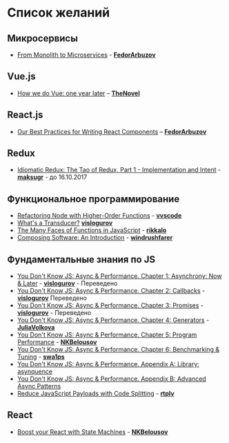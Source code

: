 # Список желаний

## Микросервисы
* [From Monolith to Microservices](https://blog.poki.com/from-monolith-to-microservices-b16bae1d6c9d) - **[FedorArbuzov](https://github.com/FedorArbuzov)**

## Vue.js
* [How we do Vue: one year later](https://about.gitlab.com/2017/11/09/gitlab-vue-one-year-later/) – **[TheNovel](https://github.com/TheNovel)**

## React.js
* [Our Best Practices for Writing React Components](https://engineering.musefind.com/our-best-practices-for-writing-react-components-dec3eb5c3fc8) – **[FedorArbuzov](https://github.com/FedorArbuzov)**

## Redux
* [Idiomatic Redux: The Tao of Redux, Part 1 - Implementation and Intent](http://blog.isquaredsoftware.com/2017/05/idiomatic-redux-tao-of-redux-part-1) - **[maksugr](https://github.com/maksugr)** - до 16.10.2017

## Функциональное программирование
* [Refactoring Node with Higher-Order Functions](http://blog.rangle.io/refactoring-node-with-higher-order-functions/) - **[vvscode](https://github.com/vvscode)**
* [What's a Transducer?](http://raganwald.com/2017/04/30/transducers.html) **[vislogurov](https://github.com/vislogurov)**
* [The Many Faces of Functions in JavaScript](https://bocoup.com/blog/the-many-faces-of-functions-in-javascript) - **[rikkalo](https://github.com/rikkalo)**
* [Composing Software: An Introduction](https://medium.com/javascript-scene/composing-software-an-introduction-27b72500d6ea) - **[windrushfarer](https://github.com/windrushfarer)**

## Фундаментальные знания по JS
* [You Don't Know JS: Async & Performance. Chapter 1: Asynchrony: Now & Later](https://github.com/devSchacht/You-Dont-Know-JS/blob/master/async%20%26%20performance/ch1.md) - **[vislogurov](https://github.com/vislogurov)** - Переведено
* [You Don't Know JS: Async & Performance. Chapter 2: Callbacks](https://github.com/devSchacht/You-Dont-Know-JS/blob/master/async%20%26%20performance/ch2.md) - **[vislogurov](https://github.com/vislogurov)** Переведено
* [You Don't Know JS: Async & Performance. Chapter 3: Promises](https://github.com/devSchacht/You-Dont-Know-JS/blob/master/async%20%26%20performance/ch3.md) - **[vislogurov](https://github.com/vislogurov)** - Переведено
* [You Don't Know JS: Async & Performance. Chapter 4: Generators](https://github.com/devSchacht/You-Dont-Know-JS/blob/master/async%20%26%20performance/ch4.md) - **[JuliaVolkova](https://github.com/JuliaVolkova)**
* [You Don't Know JS: Async & Performance. Chapter 5: Program Performance](https://github.com/devSchacht/You-Dont-Know-JS/blob/master/async%20%26%20performance/ch5.md) - **[NKBelousov](https://github.com/NKBelousov)**
* [You Don't Know JS: Async & Performance. Chapter 6: Benchmarking & Tuning](https://github.com/devSchacht/You-Dont-Know-JS/blob/master/async%20%26%20performance/ch6.md) - **[swa1ps](https://github.com/swa1ps)**
* [You Don't Know JS: Async & Performance. Appendix A: Library: asynquence](https://github.com/devSchacht/You-Dont-Know-JS/blob/master/async%20%26%20performance/apA.md)
* [You Don't Know JS: Async & Performance. Appendix B: Advanced Async Patterns](https://github.com/devSchacht/You-Dont-Know-JS/blob/master/async%20%26%20performance/apB.md)
* [Reduce JavaScript Payloads with Code Splitting](https://developers.google.com/web/fundamentals/performance/optimizing-javascript/code-splitting/) - **[rtplv](https://github.com/rtplv)**

## React
* [Boost your React with State Machines](https://medium.freecodecamp.org/boost-your-react-with-state-machines-1e9641b0aa43) - **[NKBelousov](https://github.com/NKBelousov)**
